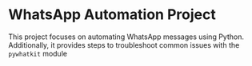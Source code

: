 # WhatsApp Automation Project

This project focuses on automating WhatsApp messages using Python. Additionally, it provides steps to troubleshoot common issues with the `pywhatkit` module
